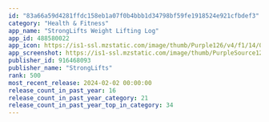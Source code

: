 ```yaml
---
id: "83a66a59d4281ffdc158eb1a07f0b4bbb1d34798bf59fe1918524e921cfbdef3"
category: "Health & Fitness"
app_name: "StrongLifts Weight Lifting Log"
app_id: 488580022
app_icon: https://is1-ssl.mzstatic.com/image/thumb/Purple126/v4/f1/14/01/f11401e0-a6c8-f789-2e2c-92f496174109/AppIcon-0-0-1x_U007epad-0-0-0-0-0-0-P3-85-220.png/1024x1024bb.png
app_screenshot: https://is1-ssl.mzstatic.com/image/thumb/PurpleSource126/v4/a8/68/2e/a8682ee5-7781-ead9-5540-7b23fd7844dd/92d65f1b-51a7-4504-aa9b-f1eeeca6bc9e_0_iphone65.png/1242x2688bb.png
publisher_id: 916468093
publisher_name: "StrongLifts"
rank: 500
most_recent_release: 2024-02-02 00:00:00
release_count_in_past_year: 16
release_count_in_past_year_category: 21
release_count_in_past_year_top_in_category: 34
---
```

